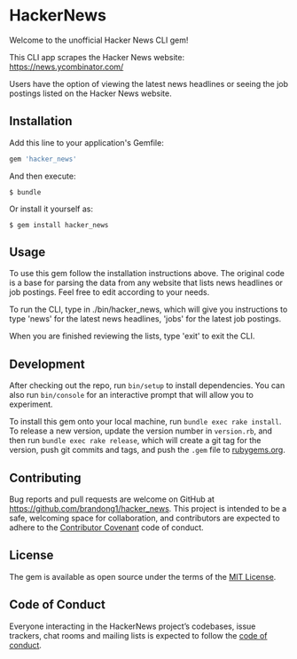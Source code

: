 # HackerNews

Welcome to the unofficial Hacker News CLI gem!

This CLI app scrapes the Hacker News website: https://news.ycombinator.com/

Users have the option of viewing the latest news headlines or seeing the job postings listed on the Hacker News website.

## Installation

Add this line to your application's Gemfile:

```ruby
gem 'hacker_news'
```

And then execute:

    $ bundle

Or install it yourself as:

    $ gem install hacker_news

## Usage

To use this gem follow the installation instructions above. The original code is a base for parsing the data from any website that lists news headlines or job postings. Feel free to edit according to your needs.

To run the CLI, type in ./bin/hacker_news, which will give you instructions to type 'news' for the latest news headlines, 'jobs' for the latest job postings. 

When you are finished reviewing the lists, type 'exit' to exit the CLI.

## Development

After checking out the repo, run `bin/setup` to install dependencies. You can also run `bin/console` for an interactive prompt that will allow you to experiment.

To install this gem onto your local machine, run `bundle exec rake install`. To release a new version, update the version number in `version.rb`, and then run `bundle exec rake release`, which will create a git tag for the version, push git commits and tags, and push the `.gem` file to [rubygems.org](https://rubygems.org).

## Contributing

Bug reports and pull requests are welcome on GitHub at https://github.com/brandong1/hacker_news. This project is intended to be a safe, welcoming space for collaboration, and contributors are expected to adhere to the [Contributor Covenant](http://contributor-covenant.org) code of conduct.

## License

The gem is available as open source under the terms of the [MIT License](https://opensource.org/licenses/MIT).

## Code of Conduct

Everyone interacting in the HackerNews project’s codebases, issue trackers, chat rooms and mailing lists is expected to follow the [code of conduct](https://github.com/brandong1/brandongreen-hackernews-cli-app/blob/master/CODE_OF_CONDUCT.md).
